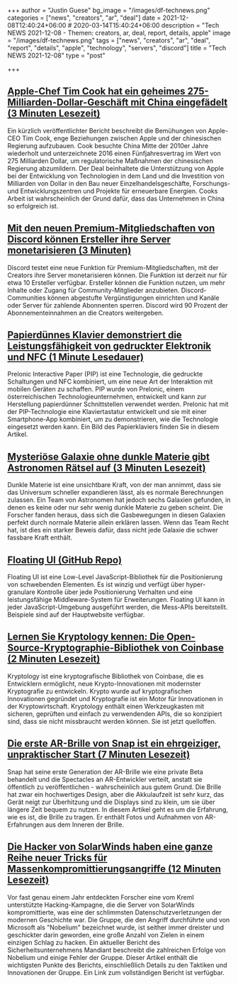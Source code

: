 +++
author = "Justin Guese"
bg_image = "/images/df-technews.png"
categories = ["news", "creators", "ar", "deal"]
date = 2021-12-08T12:40:24+06:00 # 2020-03-14T15:40:24+06:00
description = "Tech NEWS 2021-12-08 - Themen: creators, ar, deal, report, details, apple"
image = "/images/df-technews.png"
tags = ["news", "creators", "ar", "deal", "report", "details", "apple", "technology", "servers", "discord"]
title = "Tech NEWS 2021-12-08"
type = "post"

+++

## [Apple-Chef Tim Cook hat ein geheimes 275-Milliarden-Dollar-Geschäft mit China eingefädelt (3 Minuten Lesezeit)](https://arstechnica.com/gadgets/2021/12/report-apple-ceo-tim-cook-engineered-a-secret-275-billion-deal-with-china/?comments=1)

 Ein kürzlich veröffentlichter Bericht beschreibt die Bemühungen von Apple-CEO Tim Cook, enge Beziehungen zwischen Apple und der chinesischen Regierung aufzubauen. Cook besuchte China Mitte der 2010er Jahre wiederholt und unterzeichnete 2016 einen Fünfjahresvertrag im Wert von 275 Milliarden Dollar, um regulatorische Maßnahmen der chinesischen Regierung abzumildern. Der Deal beinhaltete die Unterstützung von Apple bei der Entwicklung von Technologien in dem Land und die Investition von Milliarden von Dollar in den Bau neuer Einzelhandelsgeschäfte, Forschungs- und Entwicklungszentren und Projekte für erneuerbare Energien. Cooks Arbeit ist wahrscheinlich der Grund dafür, dass das Unternehmen in China so erfolgreich ist.

## [Mit den neuen Premium-Mitgliedschaften von Discord können Ersteller ihre Server monetarisieren (3 Minuten)](https://www.theverge.com/2021/12/7/22822042/discord-premium-memberships-creators-monetize-servers-feature?scrolla=5eb6d68b7fedc32c19ef33b4)

 Discord testet eine neue Funktion für Premium-Mitgliedschaften, mit der Creators ihre Server monetarisieren können. Die Funktion ist derzeit nur für etwa 10 Ersteller verfügbar. Ersteller können die Funktion nutzen, um mehr Inhalte oder Zugang für Community-Mitglieder anzubieten. Discord-Communities können abgestufte Vergünstigungen einrichten und Kanäle oder Server für zahlende Abonnenten sperren. Discord wird 90 Prozent der Abonnementeinnahmen an die Creators weitergeben.

## [Papierdünnes Klavier demonstriert die Leistungsfähigkeit von gedruckter Elektronik und NFC (1 Minute Lesedauer)](https://newatlas.com/electronics/prelonic-paper-piano-nfc/)

 Prelonic Interactive Paper (PIP) ist eine Technologie, die gedruckte Schaltungen und NFC kombiniert, um eine neue Art der Interaktion mit mobilen Geräten zu schaffen. PIP wurde von Prelonic, einem österreichischen Technologieunternehmen, entwickelt und kann zur Herstellung papierdünner Schnittstellen verwendet werden. Prelonic hat mit der PIP-Technologie eine Klaviertastatur entwickelt und sie mit einer Smartphone-App kombiniert, um zu demonstrieren, wie die Technologie eingesetzt werden kann. Ein Bild des Papierklaviers finden Sie in diesem Artikel.

## [Mysteriöse Galaxie ohne dunkle Materie gibt Astronomen Rätsel auf (3 Minuten Lesezeit)](https://www.cnet.com/news/mysterious-galaxy-without-dark-matter-puzzles-astronomers/)

 Dunkle Materie ist eine unsichtbare Kraft, von der man annimmt, dass sie das Universum schneller expandieren lässt, als es normale Berechnungen zulassen. Ein Team von Astronomen hat jedoch sechs Galaxien gefunden, in denen es keine oder nur sehr wenig dunkle Materie zu geben scheint. Die Forscher fanden heraus, dass sich die Gasbewegungen in diesen Galaxien perfekt durch normale Materie allein erklären lassen. Wenn das Team Recht hat, ist dies ein starker Beweis dafür, dass nicht jede Galaxie die schwer fassbare Kraft enthält.

## [Floating UI (GitHub Repo)](https://github.com/atomiks/floating-ui)

 Floating UI ist eine Low-Level JavaScript-Bibliothek für die Positionierung von schwebenden Elementen. Es ist winzig und verfügt über hyper-granulare Kontrolle über jede Positionierung Verhalten und eine leistungsfähige Middleware-System für Erweiterungen. Floating UI kann in jeder JavaScript-Umgebung ausgeführt werden, die Mess-APIs bereitstellt. Beispiele sind auf der Hauptwebsite verfügbar.

## [Lernen Sie Kryptology kennen: Die Open-Source-Kryptographie-Bibliothek von Coinbase (2 Minuten Lesezeit)](https://blog.coinbase.com/meet-kryptology-coinbases-open-source-cryptography-library-b5f22854f3f7)

 Kryptology ist eine kryptografische Bibliothek von Coinbase, die es Entwicklern ermöglicht, neue Krypto-Innovationen mit modernster Kryptografie zu entwickeln. Krypto wurde auf kryptografischen Innovationen gegründet und Kryptografie ist ein Motor für Innovationen in der Kryptowirtschaft. Kryptology enthält einen Werkzeugkasten mit sicheren, geprüften und einfach zu verwendenden APIs, die so konzipiert sind, dass sie nicht missbraucht werden können. Sie ist jetzt quelloffen.

## [Die erste AR-Brille von Snap ist ein ehrgeiziger, unpraktischer Start (7 Minuten Lesezeit)](https://www.theverge.com/22819963/snap-ar-spectacles-glasses-hands-on-pictures-design-features?scrolla=5eb6d68b7fedc32c19ef33b4)

 Snap hat seine erste Generation der AR-Brille wie eine private Beta behandelt und die Spectacles an AR-Entwickler verteilt, anstatt sie öffentlich zu veröffentlichen - wahrscheinlich aus gutem Grund. Die Brille hat zwar ein hochwertiges Design, aber die Akkulaufzeit ist sehr kurz, das Gerät neigt zur Überhitzung und die Displays sind zu klein, um sie über längere Zeit bequem zu nutzen. In diesem Artikel geht es um die Erfahrung, wie es ist, die Brille zu tragen. Er enthält Fotos und Aufnahmen von AR-Erfahrungen aus dem Inneren der Brille.

## [Die Hacker von SolarWinds haben eine ganze Reihe neuer Tricks für Massenkompromittierungsangriffe (12 Minuten Lesezeit)](https://arstechnica.com/information-technology/2021/12/solarwinds-hackers-have-a-whole-bag-of-new-tricks-for-mass-compromise-attacks/)

 Vor fast genau einem Jahr entdeckten Forscher eine vom Kreml unterstützte Hacking-Kampagne, die die Server von SolarWinds kompromittierte, was eine der schlimmsten Datenschutzverletzungen der modernen Geschichte war. Die Gruppe, die den Angriff durchführte und von Microsoft als "Nobelium" bezeichnet wurde, ist seither immer dreister und geschickter darin geworden, eine große Anzahl von Zielen in einem einzigen Schlag zu hacken. Ein aktueller Bericht des Sicherheitsunternehmens Mandiant beschreibt die zahlreichen Erfolge von Nobelium und einige Fehler der Gruppe. Dieser Artikel enthält die wichtigsten Punkte des Berichts, einschließlich Details zu den Taktiken und Innovationen der Gruppe. Ein Link zum vollständigen Bericht ist verfügbar.

